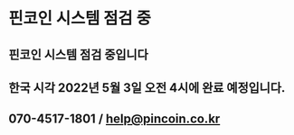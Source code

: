 # 핀코인 시스템 점검 중

## 핀코인 시스템 점검 중입니다

## 한국 시각 2022년 5월 3일 오전 4시에 완료 예정입니다.

## 070-4517-1801 / help@pincoin.co.kr
